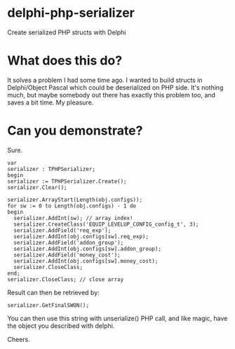 # delphi-php-serializer
Create serialized PHP structs with Delphi

# What does this do?
It solves a problem I had some time ago. I wanted to build structs in Delphi/Object Pascal which could be deserialized on PHP side. It's nothing much, but maybe somebody out there has exactly this problem too, and saves a bit time. My pleasure.

# Can you demonstrate?

Sure.

    var
    serializer : TPHPSerializer;
    begin
    serializer := TPHPSerializer.Create();
    serializer.Clear();

    serializer.ArrayStart(Length(obj.configs));
    for sw := 0 to Length(obj.configs) - 1 do
    begin
      serializer.AddInt(sw); // array index!
      serializer.CreateClass('EQUIP_LEVELUP_CONFIG_config_t', 3);
      serializer.AddField('req_exp');
      serializer.AddInt(obj.configs[sw].req_exp);
      serializer.AddField('addon_group');
      serializer.AddInt(obj.configs[sw].addon_group);
      serializer.AddField('money_cost');
      serializer.AddInt(obj.configs[sw].money_cost);
      serializer.CloseClass;
    end;
    serializer.CloseClass; // close array
  
Result can then be retrieved by:

    serializer.GetFinalSWON();
  
 You can then use this string with unserialize() PHP call, and like magic, have the object you described with delphi.
 
 Cheers.

